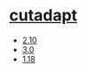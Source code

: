 # [cutadapt](https://hpc.nih.gov/apps/cutadapt.html)
- [2.10](/high-throughput-sequencing/cutadapt/2.10)
- [3.0](/high-throughput-sequencing/cutadapt/3.0)
- [1.18](/high-throughput-sequencing/cutadapt/1.18)
